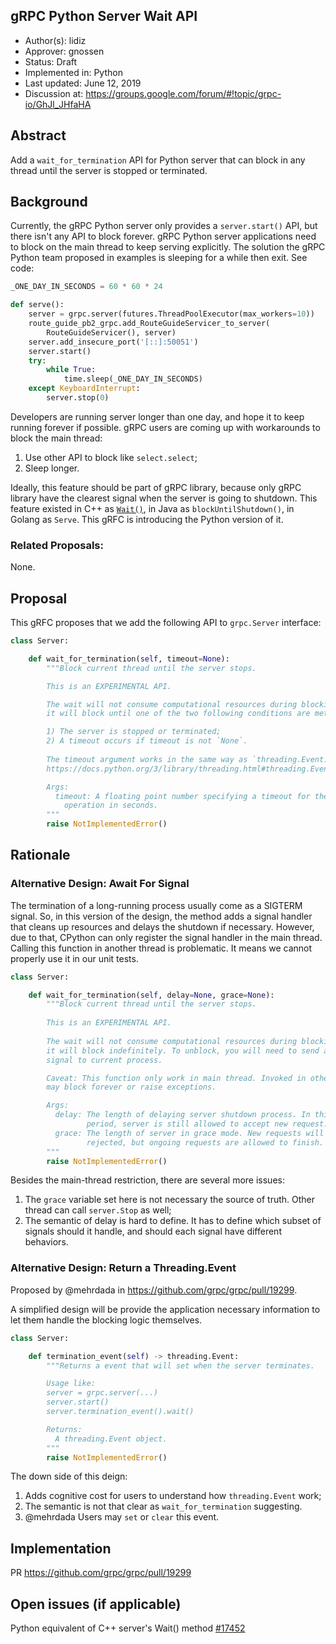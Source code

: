 gRPC Python Server Wait API
----
* Author(s): lidiz
* Approver: gnossen
* Status: Draft
* Implemented in: Python
* Last updated: June 12, 2019
* Discussion at: https://groups.google.com/forum/#!topic/grpc-io/GhJl_JHfaHA

## Abstract

Add a `wait_for_termination` API for Python server that can block in any thread
until the server is stopped or terminated.

## Background

Currently, the gRPC Python server only provides a `server.start()` API, but
there isn't any API to block forever. gRPC Python server applications need to
block on the main thread to keep serving explicitly. The solution the gRPC
Python team proposed in examples is sleeping for a while then exit. See code:

```Python
_ONE_DAY_IN_SECONDS = 60 * 60 * 24

def serve():
    server = grpc.server(futures.ThreadPoolExecutor(max_workers=10))
    route_guide_pb2_grpc.add_RouteGuideServicer_to_server(
        RouteGuideServicer(), server)
    server.add_insecure_port('[::]:50051')
    server.start()
    try:
        while True:
            time.sleep(_ONE_DAY_IN_SECONDS)
    except KeyboardInterrupt:
        server.stop(0)
```

Developers are running server longer than one day, and hope it to keep running
forever if possible. gRPC users are coming up with workarounds to block the main
thread:

1) Use other API to block like `select.select`;
2) Sleep longer.

Ideally, this feature should be part of gRPC library, because only gRPC library
have the clearest signal when the server is going to shutdown. This feature
existed in C++ as
[`Wait()`](https://grpc.github.io/grpc/cpp/classgrpc_1_1_server_interface.html#ac36477b6a7593a4e4608c7eb712b0d70),
in Java as `blockUntilShutdown()`, in Golang as `Serve`. This gRFC is
introducing the Python version of it.

### Related Proposals: 

None.

## Proposal

This gRFC proposes that we add the following API to `grpc.Server` interface:

```Python
class Server:

    def wait_for_termination(self, timeout=None):
        """Block current thread until the server stops.

        This is an EXPERIMENTAL API.

        The wait will not consume computational resources during blocking, and
        it will block until one of the two following conditions are met:

        1) The server is stopped or terminated;
        2) A timeout occurs if timeout is not `None`.
        
        The timeout argument works in the same way as `threading.Event.wait()`.
        https://docs.python.org/3/library/threading.html#threading.Event.wait

        Args:
          timeout: A floating point number specifying a timeout for the
            operation in seconds.
        """
        raise NotImplementedError()
```

## Rationale

### Alternative Design: Await For Signal

The termination of a long-running process usually come as a SIGTERM signal. So,
in this version of the design, the method adds a signal handler that cleans up
resources and delays the shutdown if necessary. However, due to that, CPython
can only register the signal handler in the main thread. Calling this function
in another thread is problematic. It means we cannot properly use it in our unit
tests.

```Python
class Server:

    def wait_for_termination(self, delay=None, grace=None):
        """Block current thread until the server stops.
        
        This is an EXPERIMENTAL API.
        
        The wait will not consume computational resources during blocking, and
        it will block indefinitely. To unblock, you will need to send a SIGTERM
        signal to current process.

        Caveat: This function only work in main thread. Invoked in other thread
        may block forever or raise exceptions.

        Args:
          delay: The length of delaying server shutdown process. In this
                 period, server is still allowed to accept new request.
          grace: The length of server in grace mode. New requests will be
                 rejected, but ongoing requests are allowed to finish.
        """
        raise NotImplementedError()
```

Besides the main-thread restriction, there are several more issues:

1) The `grace` variable set here is not necessary the source of truth. Other
   thread can call `server.Stop` as well;
2) The semantic of delay is hard to define. It has to define which subset of
   signals should it handle, and should each signal have different behaviors.

### Alternative Design: Return a Threading.Event

Proposed by @mehrdada in https://github.com/grpc/grpc/pull/19299.

A simplified design will be provide the application necessary information to
let them handle the blocking logic themselves.

```Python
class Server:

    def termination_event(self) -> threading.Event:
        """Returns a event that will set when the server terminates.

        Usage like:
        server = grpc.server(...)
        server.start()
        server.termination_event().wait()

        Returns:
          A threading.Event object.
        """
        raise NotImplementedError()
```

The down side of this deign:
1) Adds cognitive cost for users to understand how `threading.Event` work;
2) The semantic is not that clear as `wait_for_termination` suggesting.
3) @mehrdada Users may `set` or `clear` this event.

## Implementation

PR https://github.com/grpc/grpc/pull/19299

## Open issues (if applicable)

Python equivalent of C++ server's Wait() method
[#17452](https://github.com/grpc/grpc/issues/17452)
